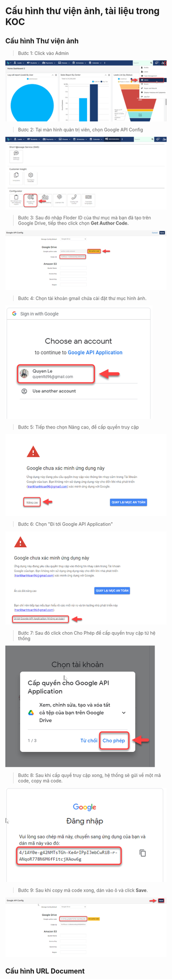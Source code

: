 # Cấu hình thư viện ảnh, tài liệu trong KOC

## Cấu hình Thư viện ảnh

> Bước 1: Click vào Admin

![](../.gitbook/assets/1%20%286%29.png)

> Bươc 2: Tại màn hình quản trị viên, chọn Google API Config

![](../.gitbook/assets/2%20%286%29.png)

> Bước 3: Sau đó nhập Floder ID của thư mục mà bạn đã tạo trên Google Drive, tiếp theo click chọn **Get Author Code.**

![](../.gitbook/assets/3%20%286%29.png)

> Bước 4: Chọn tài khoản gmail chứa cài đặt thư mục hình ảnh.

![](../.gitbook/assets/4%20%284%29.png)

> Bước 5: Tiếp theo chọn Nâng cao, để cấp quyền truy cập

![](../.gitbook/assets/5%20%284%29.png)

> Bước 6: Chọn "Đi tới Google API Application"

![](../.gitbook/assets/6%20%283%29.png)

> Bước 7: Sau đó click chon Cho Phép để cấp quyền truy cập từ hệ thống

![](../.gitbook/assets/7%20%283%29.png)

> Bước 8: Sau khi cấp quyề truy cập xong, hệ thống sẽ gửi về một mã code, copy mã code.

![](../.gitbook/assets/8%20%282%29.png)

> Bước 9: Sau khi copy mã code xong, dán vào ô và click **Save**.

![](../.gitbook/assets/9.png)

## Cấu hình URL Document

